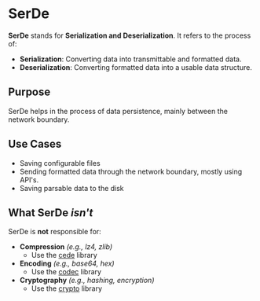 # SerDe

**SerDe** stands for **Serialization and Deserialization**. It refers to the process of:

- **Serialization**: Converting data into transmittable and formatted data.
- **Deserialization**: Converting formatted data into a usable data structure.

## Purpose

SerDe helps in the process of data persistence, mainly between the network boundary.

## Use Cases

- Saving configurable files
- Sending formatted data through the network boundary, mostly using API's.
- Saving parsable data to the disk

## What SerDe *isn't*

SerDe is **not** responsible for:

- **Compression** *(e.g., lz4, zlib)*
  - Use the [cede](<../cede/README.md>) library
- **Encoding** *(e.g., base64, hex)*
  - Use the [codec](<../codec/README.md>) library
- **Cryptography** *(e.g., hashing, encryption)*
  - Use the [crypto](<../crypto/README.md>) library
